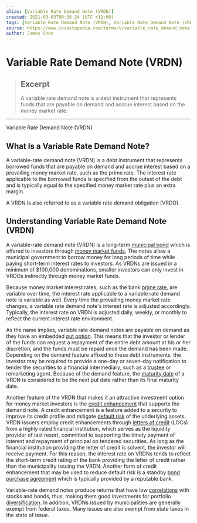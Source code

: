 ```yaml
---
alias: [Variable Rate Demand Note (VRDN)]
created: 2021-03-03T00:36:24 (UTC +11:00)
tags: [Variable Rate Demand Note (VRDN), Variable Rate Demand Note (VRDN)]
source: https://www.investopedia.com/terms/v/variable_rate_demand_note.asp
author: James Chen
---
```


# Variable Rate Demand Note (VRDN)

> ## Excerpt
> A variable rate demand note is a debt instrument that represents funds that are payable on demand and accrue interest based on the money market rate.

---

Variable Rate Demand Note (VRDN)
## What Is a Variable Rate Demand Note?

A variable-rate demand note (VRDN) is a debt instrument that represents borrowed funds that are payable on demand and accrue interest based on a prevailing money market rate, such as the prime rate. The interest rate applicable to the borrowed funds is specified from the outset of the debt and is typically equal to the specified money market rate plus an extra margin.

A VRDN is also referred to as a variable rate demand obligation (VRDO).

## Understanding Variable Rate Demand Note (VRDN)

A variable-rate demand note (VRDN) is a long-term [municipal bond](https://www.investopedia.com/terms/m/municipalbond.asp) which is offered to investors through [money market funds](https://www.investopedia.com/terms/m/money-marketfund.asp). The notes allow a municipal government to borrow money for long periods of time while paying short-term interest rates to investors. As VRDNs are issued in a minimum of $100,000 denominations, smaller investors can only invest in VRDOs indirectly through money market funds.  

Because money market interest rates, such as the bank [prime rate](https://www.investopedia.com/terms/p/primerate.asp), are variable over time, the interest rate applicable to a variable rate demand note is variable as well. Every time the prevailing money market rate changes, a variable rate demand note's interest rate is adjusted accordingly. Typically, the interest rate on VRDN is adjusted daily, weekly, or monthly to reflect the current interest rate environment.

As the name implies, variable rate demand notes are payable on demand as they have an embedded [put option](https://www.investopedia.com/terms/p/putoption.asp). This means that the investor or lender of the funds can request a repayment of the entire debt amount at his or her discretion, and the funds must be repaid once the demand has been made. Depending on the demand feature affixed to these debt instruments, the investor may be required to provide a one-day or seven-day notification to tender the securities to a financial intermediary, such as a [trustee](https://www.investopedia.com/terms/t/trustee.asp) or remarketing agent. Because of the demand feature, the [maturity date](https://www.investopedia.com/terms/m/maturitydate.asp) of a VRDN is considered to be the next put date rather than its final maturity date.

Another feature of the VRDN that makes it an attractive investment option for money market investors is the [credit enhancement](https://www.investopedia.com/terms/c/creditenhancement.asp) that supports the demand note. A credit enhancement is a feature added to a security to improve its credit profile and mitigate [default risk](https://www.investopedia.com/terms/d/defaultrisk.asp) of the underlying assets. VRDN issuers employ credit enhancements through [letters of credit](https://www.investopedia.com/terms/l/letterofcredit.asp) (LOCs) from a highly rated financial institution, which serves as the liquidity provider of last resort, committed to supporting the timely payment of interest and repayment of principal on tendered securities. As long as the financial institution providing the letter of credit is solvent, the investor will receive payment. For this reason, the interest rate on VRDNs tends to reflect the short-term credit rating of the bank providing the letter of credit rather than the municipality issuing the VRDN. Another form of credit enhancement that may be used to reduce default risk is a standby [bond purchase agreement](https://www.investopedia.com/terms/b/bond-purchase-agreement.asp) which is typically provided by a reputable bank.

Variable-rate demand notes produce returns that have low [correlations](https://www.investopedia.com/terms/c/correlation.asp) with stocks and bonds, thus, making them good investments for portfolio [diversification](https://www.investopedia.com/terms/d/diversification.asp). In addition, VRDNs issued by municipalities are generally exempt from federal taxes. Many issues are also exempt from state taxes in the state of issue.
